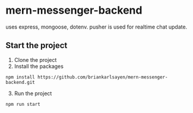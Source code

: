 # mern-messenger-backend

uses express, mongoose, dotenv. pusher is used for realtime chat update.

## Start the project

1. Clone the project
2. Install the packages
```
npm install https://github.com/briankarlsayen/mern-messenger-backend.git
```
3. Run the project
```
npm run start
```
